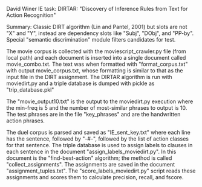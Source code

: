 David Winer IE task: DIRTAR: "Discovery of Inference Rules from Text for Action Recognition"

Summary: Classic DIRT algorithm (Lin and Pantel, 2001) but slots are not "X" and "Y", instead are dependency slots like "Subj", "DObj", and "PP-by". Special "semantic discrimination" module filters candidates for test.

The movie corpus is collected with the moviescript_crawler.py file (from local path) and each document is inserted into a single document called movie_combo.txt. The text was when formatted with "format_corpus.txt" with output movie_corpus.txt, whose formatting is similar to that as the input file in the DIRT assignment. The DIRTAR algorithm is run with moviedirt.py and a triple database is dumped with pickle as "trip_database.pkl"

The "movie_output10.txt" is the output to the moviedirt.py execution where the min-freq is 5 and the number of most-similar phrases to output is 10. The test phrases are in the file "key_phrases" and are the handwritten action phrases.

The duel corpus is parsed and saved as "IE_sent_key.txt" where each line has the sentence, followed by "-#-", followed by the list of action classes for that sentence. The triple database is used to assign labels to clauses in each sentence in the document "assign_labels_moviedirt.py". In this document is the "find-best-action" algorithm; the method is called "collect_assignments". The assignments are saved in the document "assignment_tuples.txt". The "score_labels_moviedirt.py" script reads these assignments and scores them to calculate precision, recall, and fscore.